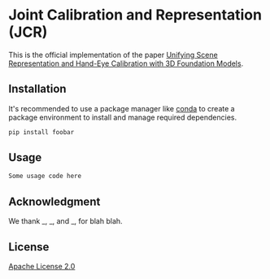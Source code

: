 # Joint Calibration and Representation (JCR) 

This is the official implementation of the paper [Unifying Scene Representation and Hand-Eye Calibration with 3D Foundation Models](https://pip.pypa.io/en/stable/).

## Installation

It's recommended to use a package manager like [conda](https://conda.io/projects/conda/en/latest/user-guide/getting-started.html) to create a package environment to install and manage required dependencies.


```bash
pip install foobar
```

## Usage

```python
Some usage code here
```

## Acknowledgment

We thank _, _, and _, for blah blah.

## License

[Apache License 2.0](https://choosealicense.com/licenses/apache-2.0/)
